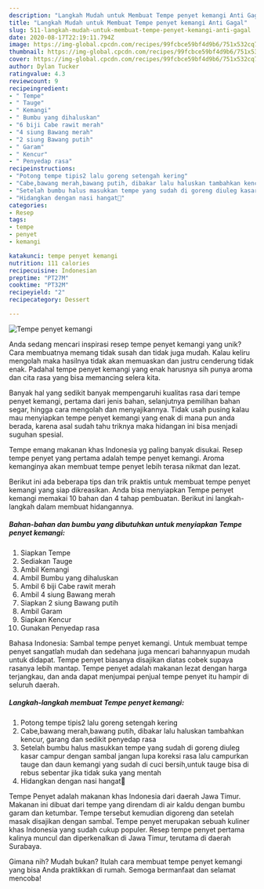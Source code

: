 ```yaml
---
description: "Langkah Mudah untuk Membuat Tempe penyet kemangi Anti Gagal"
title: "Langkah Mudah untuk Membuat Tempe penyet kemangi Anti Gagal"
slug: 511-langkah-mudah-untuk-membuat-tempe-penyet-kemangi-anti-gagal
date: 2020-08-17T22:19:11.794Z
image: https://img-global.cpcdn.com/recipes/99fcbce59bf4d9b6/751x532cq70/tempe-penyet-kemangi-foto-resep-utama.jpg
thumbnail: https://img-global.cpcdn.com/recipes/99fcbce59bf4d9b6/751x532cq70/tempe-penyet-kemangi-foto-resep-utama.jpg
cover: https://img-global.cpcdn.com/recipes/99fcbce59bf4d9b6/751x532cq70/tempe-penyet-kemangi-foto-resep-utama.jpg
author: Dylan Tucker
ratingvalue: 4.3
reviewcount: 9
recipeingredient:
- " Tempe"
- " Tauge"
- " Kemangi"
- " Bumbu yang dihaluskan"
- "6 biji Cabe rawit merah"
- "4 siung Bawang merah"
- "2 siung Bawang putih"
- " Garam"
- " Kencur"
- " Penyedap rasa"
recipeinstructions:
- "Potong tempe tipis2 lalu goreng setengah kering"
- "Cabe,bawang merah,bawang putih, dibakar lalu haluskan tambahkan kencur, garang dan sedikit penyedap rasa"
- "Setelah bumbu halus masukkan tempe yang sudah di goreng diuleg kasar campur dengan sambal jangan lupa koreksi rasa lalu campurkan tauge dan daun kemangi yang sudah di cuci bersih,untuk tauge bisa di rebus sebentar jika tidak suka yang mentah"
- "Hidangkan dengan nasi hangat🤗"
categories:
- Resep
tags:
- tempe
- penyet
- kemangi

katakunci: tempe penyet kemangi 
nutrition: 111 calories
recipecuisine: Indonesian
preptime: "PT27M"
cooktime: "PT32M"
recipeyield: "2"
recipecategory: Dessert

---
```



![Tempe penyet kemangi](https://img-global.cpcdn.com/recipes/99fcbce59bf4d9b6/751x532cq70/tempe-penyet-kemangi-foto-resep-utama.jpg)

Anda sedang mencari inspirasi resep tempe penyet kemangi yang unik? Cara membuatnya memang tidak susah dan tidak juga mudah. Kalau keliru mengolah maka hasilnya tidak akan memuaskan dan justru cenderung tidak enak. Padahal tempe penyet kemangi yang enak harusnya sih punya aroma dan cita rasa yang bisa memancing selera kita.

Banyak hal yang sedikit banyak mempengaruhi kualitas rasa dari tempe penyet kemangi, pertama dari jenis bahan, selanjutnya pemilihan bahan segar, hingga cara mengolah dan menyajikannya. Tidak usah pusing kalau mau menyiapkan tempe penyet kemangi yang enak di mana pun anda berada, karena asal sudah tahu triknya maka hidangan ini bisa menjadi suguhan spesial.

Tempe emang makanan khas Indonesia yg paling banyak disukai. Resep tempe penyet yang pertama adalah tempe penyet kemangi. Aroma kemanginya akan membuat tempe penyet lebih terasa nikmat dan lezat.


Berikut ini ada beberapa tips dan trik praktis untuk membuat tempe penyet kemangi yang siap dikreasikan. Anda bisa menyiapkan Tempe penyet kemangi memakai 10 bahan dan 4 tahap pembuatan. Berikut ini langkah-langkah dalam membuat hidangannya.

<!--inarticleads1-->

##### Bahan-bahan dan bumbu yang dibutuhkan untuk menyiapkan Tempe penyet kemangi:

1. Siapkan  Tempe
1. Sediakan  Tauge
1. Ambil  Kemangi
1. Ambil  Bumbu yang dihaluskan
1. Ambil 6 biji Cabe rawit merah
1. Ambil 4 siung Bawang merah
1. Siapkan 2 siung Bawang putih
1. Ambil  Garam
1. Siapkan  Kencur
1. Gunakan  Penyedap rasa


Bahasa Indonesia: Sambal tempe penyet kemangi. Untuk membuat tempe penyet sangatlah mudah dan sedehana juga mencari bahannyapun mudah untuk didapat. Tempe penyet biasanya disajikan diatas cobek supaya rasanya lebih mantap. Tempe penyet adalah makanan lezat dengan harga terjangkau, dan anda dapat menjumpai penjual tempe penyet itu hampir di seluruh daerah. 

<!--inarticleads2-->

##### Langkah-langkah membuat Tempe penyet kemangi:

1. Potong tempe tipis2 lalu goreng setengah kering
1. Cabe,bawang merah,bawang putih, dibakar lalu haluskan tambahkan kencur, garang dan sedikit penyedap rasa
1. Setelah bumbu halus masukkan tempe yang sudah di goreng diuleg kasar campur dengan sambal jangan lupa koreksi rasa lalu campurkan tauge dan daun kemangi yang sudah di cuci bersih,untuk tauge bisa di rebus sebentar jika tidak suka yang mentah
1. Hidangkan dengan nasi hangat🤗


Tempe Penyet adalah makanan khas Indonesia dari daerah Jawa Timur. Makanan ini dibuat dari tempe yang direndam di air kaldu dengan bumbu garam dan ketumbar. Tempe tersebut kemudian digoreng dan setelah masak disajikan dengan sambal. Tempe penyet merupakan sebuah kuliner khas Indonesia yang sudah cukup populer. Resep tempe penyet pertama kalinya muncul dan diperkenalkan di Jawa Timur, terutama di daerah Surabaya. 

Gimana nih? Mudah bukan? Itulah cara membuat tempe penyet kemangi yang bisa Anda praktikkan di rumah. Semoga bermanfaat dan selamat mencoba!
